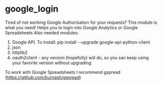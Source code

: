 # google_login
Tired of not working Google Authorisation for your requests?
This module is what you need!
Helps you to login into Google Analytics or Google Spreadsheets
Also needed modules:
1. Google API. To install: pip install --upgrade google-api-python-client
2. json
3. httplib2
4. oauth2client - any version (hopefully) will do, so you san keep using your favorite version without upgrading

To work with Google Spreadsheets I recommend gspread (https://github.com/burnash/gspread)
